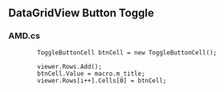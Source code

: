 ## DataGridView Button Toggle
### AMD.cs
            ToggleButtonCell btnCell = new ToggleButtonCell();

            viewer.Rows.Add();
            btnCell.Value = macro.m_title;
            viewer.Rows[i++].Cells[0] = btnCell; 
             
